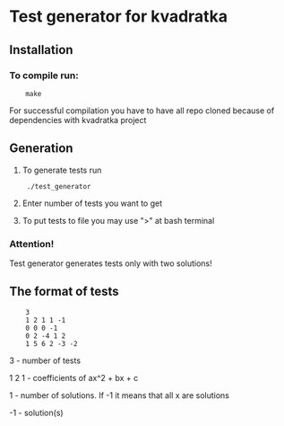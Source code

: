 # Test generator for kvadratka
## Installation
### To compile run:
   
        make
For successful compilation you have to have all repo cloned because of dependencies with kvadratka project

## Generation
1. To generate tests run 
        
        ./test_generator
2. Enter number of tests you want to get
3. To put tests to file you may use ">" at bash terminal

### Attention!

Test generator generates tests only with two solutions!

## The format of tests

        3
        1 2 1 1 -1
        0 0 0 -1
        0 2 -4 1 2
        1 5 6 2 -3 -2

3 - number of tests
    
1 2 1 - coefficients of ax^2 + bx + c
   
1 - number of solutions. If -1 it means that all x are solutions

-1 - solution(s)
        